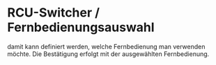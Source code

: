 # RCU-Switcher / Fernbedienungsauswahl
damit kann definiert werden, welche Fernbedienung man verwenden möchte.
Die Bestätigung erfolgt mit der ausgewählten Fernbedienung.
